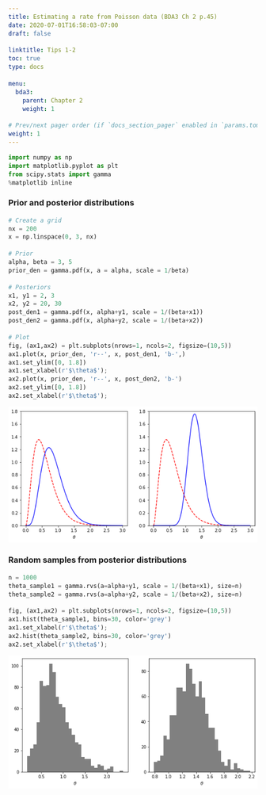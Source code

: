 ```yaml
---
title: Estimating a rate from Poisson data (BDA3 Ch 2 p.45)
date: 2020-07-01T16:58:03-07:00
draft: false

linktitle: Tips 1-2
toc: true
type: docs

menu:
  bda3:
    parent: Chapter 2
    weight: 1

# Prev/next pager order (if `docs_section_pager` enabled in `params.toml`)
weight: 1
---
```



```python
import numpy as np
import matplotlib.pyplot as plt
from scipy.stats import gamma
%matplotlib inline
```

### Prior and posterior distributions


```python
# Create a grid
nx = 200
x = np.linspace(0, 3, nx)

# Prior
alpha, beta = 3, 5
prior_den = gamma.pdf(x, a = alpha, scale = 1/beta)

# Posteriors
x1, y1 = 2, 3
x2, y2 = 20, 30
post_den1 = gamma.pdf(x, alpha+y1, scale = 1/(beta+x1))
post_den2 = gamma.pdf(x, alpha+y2, scale = 1/(beta+x2))

# Plot
fig, (ax1,ax2) = plt.subplots(nrows=1, ncols=2, figsize=(10,5))
ax1.plot(x, prior_den, 'r--', x, post_den1, 'b-',)
ax1.set_ylim([0, 1.8])
ax1.set_xlabel(r'$\theta$');
ax2.plot(x, prior_den, 'r--', x, post_den2, 'b-')
ax2.set_ylim([0, 1.8])
ax2.set_xlabel(r'$\theta$');

```


![png](./Estimate_asthma_mortality_rate_3_0.png)


### Random samples from posterior distributions


```python
n = 1000
theta_sample1 = gamma.rvs(a=alpha+y1, scale = 1/(beta+x1), size=n)
theta_sample2 = gamma.rvs(a=alpha+y2, scale = 1/(beta+x2), size=n)

fig, (ax1,ax2) = plt.subplots(nrows=1, ncols=2, figsize=(10,5))
ax1.hist(theta_sample1, bins=30, color='grey')
ax1.set_xlabel(r'$\theta$');
ax2.hist(theta_sample2, bins=30, color='grey')
ax2.set_xlabel(r'$\theta$');
```


![png](./Estimate_asthma_mortality_rate_5_0.png)

